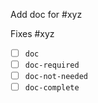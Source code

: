 <!--

### Contribution Checklist
  
  - PR title format should be *[type][component] summary*. For details, see *[Guideline - Pulsar PR Naming Convention](https://pulsar.apache.org/contribute/develop-semantic-title/)*. 

-->

<!-- Either this PR adds a doc for a code PR, -->

Add doc for #xyz

<!-- or fixes a doc issue -->

Fixes #xyz 

<!-- DO NOT REMOVE THIS SECTION. CHECK THE PROPER BOX ONLY. -->

- [ ] `doc` <!-- Your PR contains doc changes. Please attach the local preview screenshots (run `./preview.sh` at root path) to your PR description, or else your PR might not get merged. -->
- [ ] `doc-required` <!-- Your PR changes impact docs and you will update later -->
- [ ] `doc-not-needed` <!-- Your PR changes do not impact docs -->
- [ ] `doc-complete` <!-- Docs have been already added -->
